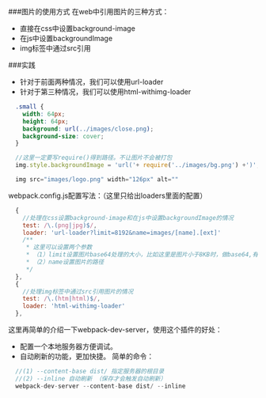 ###图片的使用方式
  在web中引用图片的三种方式：
  * 直接在css中设置background-image
  * 在js中设置backgroundImage
  * img标签中通过src引用

###实践
  * 针对于前面两种情况，我们可以使用url-loader
  * 针对于第三种情况，我们可以使用html-withimg-loader

  ```css
    .small {
      width: 64px;
      height: 64px;
      background: url(../images/close.png);
      background-size: cover;
    }
  ```
  ```js
    //这里一定要写require()得到路径。不让图片不会被打包
    img.style.backgroundImage = 'url('+ require('../images/bg.png') +')';
  ```
  ```js
    img src="images/logo.png" width="126px" alt=""
  ```

  webpack.config.js配置写法：（这里只给出loaders里面的配置）
  ```js
    {
      //处理在css设置background-image和在js中设置backgroundImage的情况
      test: /\.(png|jpg)$/,
      loader: 'url-loader?limit=8192&name=images/[name].[ext]'
      /**
       * 这里可以设置两个参数
       * （1）limit设置图片base64处理的大小，比如这里是图片小于8KB时，做base64,有效的减少一次请求
       * （2）name设置图片的路径
       */
    },
    {
      //处理img标签中通过src引用图片的情况
      test: /\.(htm|html)$/,
      loader: 'html-withimg-loader'
    },
  ```

  这里再简单的介绍一下webpack-dev-server，使用这个插件的好处：
  * 配置一个本地服务器方便调试。
  * 自动刷新的功能，更加快捷。
  简单的命令：
  ```js
    //(1) --content-base dist/ 指定服务器的根目录
    //(2) --inline 自动刷新 （保存才会触发自动刷新）
    webpack-dev-server --content-base dist/ --inline
  ```

